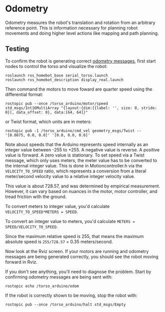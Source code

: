Odometry
========

Odometry measures the robot's translation and rotation from an arbitrary reference point. This is information necessary for planning robot movements and doing higher level actions like mapping and path planning.

Testing
-------

To confirm the robot is generating correct [odometry messages](http://docs.ros.org/api/nav_msgs/html/msg/Odometry.html), first start nodes to control the torso and visualize the robot:

    roslaunch ros_homebot_base serial_torso.launch
    roslaunch ros_homebot_description display_real.launch

Then command the motors to move foward are quarter speed using the differential format:

    rostopic pub --once /torso_arduino/motor/speed std_msgs/Int16MultiArray "{layout:{dim:[{label: '', size: 0, stride: 0}], data_offset: 0}, data:[64, 64]}"

or Twist format, which units are in meters:

    rostopic pub -1 /torso_arduino/cmd_vel geometry_msgs/Twist -- '[0.0875, 0.0, 0.0]' '[0.0, 0.0, 0.0]'

Note about speeds that the Arduino represents speed internally as an integer value between -255 to +255. A negative value is reverse. A positive value is forward. A zero value is stationary. To set speed via a Twist message, which only uses meters, the meter value has to be converted to the internal integer value. This is done in Motioncontroller.h via the `VELOCITY_TO_SPEED` ratio, which represents a conversion from a literal meter/second velocity value to a relative integer velocity value.

This value is about 728.57, and was determined by empirical measurement. However, it can vary based on nuances in the motor, motor controller, and tread friction with the ground.

To convert meters to integer value, you'd calculate `VELOCITY_TO_SPEED*METERS = SPEED`.

To convert an integer value to meters, you'd calculate `METERS = SPEED/VELOCITY_TO_SPEED`.

Since the maximum relative speed is 255, that means the maximum absolute speed is `255/728.57` = 0.35 meters/second.

Now look at the Rviz screen. If your motors are running and odometry messages are being generated correctly, you should see the robot moving forward in Rviz.

If you don't see anything, you'll need to diagnose the problem. Start by confirming odometry messages are being sent with:

    rostopic echo /torso_arduino/odom

If the robot is correctly shown to be moving, stop the robot with:

    rostopic pub --once /torso_arduino/halt std_msgs/Empty

